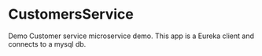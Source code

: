 # CustomersService

Demo Customer service microservice demo. This app is a Eureka client and connects to a mysql db. 
